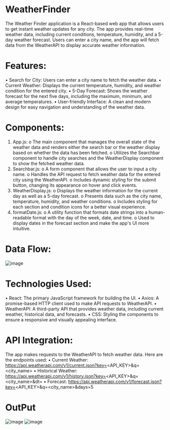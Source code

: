 # WeatherFinder
The Weather Finder application is a React-based web app that allows users to get instant weather updates for any city. The app provides real-time weather data, including current conditions, temperature, humidity, and a 5-day weather forecast. Users can enter a city name, and the app will fetch data from the WeatherAPI to display accurate weather information.

# Features:
  •	Search for City: Users can enter a city name to fetch the weather data.
  •	Current Weather: Displays the current temperature, humidity, and weather condition for the entered city.
  •	5-Day Forecast: Shows the weather forecast for the next five days, including the maximum, minimum, and average temperatures.
  •	User-friendly Interface: A clean and modern design for easy navigation and understanding of the weather data.
  
# Components:
  1.	App.js:
    o	The main component that manages the overall state of the weather data and renders either the search bar or the weather display based on whether the data has been fetched.
    o	Utilizes the Searchbar component to handle city searches and the WeatherDisplay component to show the fetched weather data.
  2.	Searchbar.js:
    o	A form component that allows the user to input a city name.
    o	Handles the API request to fetch weather data for the entered city using the WeatherAPI.
    o	Includes dynamic styling for the submit button, changing its appearance on hover and click events.
  3.	WeatherDisplay.js:
    o	Displays the weather information for the current day as well as a 5-day forecast.
    o	Presents data such as the city name, temperature, humidity, and weather conditions.
    o	Includes styling for each section and condition icons for a better visual experience.
  4.	formatDate.js:
    o	A utility function that formats date strings into a human-readable format with the day of the week, date, and time.
    o	Used to display dates in the forecast section and make the app's UI more intuitive.

# Data Flow:
![image](https://github.com/user-attachments/assets/a050f16b-862a-4487-a1c1-7fd3138fb9b9)

# Technologies Used:
  •	React: The primary JavaScript framework for building the UI.
  •	Axios: A promise-based HTTP client used to make API requests to WeatherAPI.
  •	WeatherAPI: A third-party API that provides weather data, including current weather, historical data, and forecasts.
  •	CSS: Styling the components to ensure a responsive and visually appealing interface.
  
# API Integration:
  The app makes requests to the WeatherAPI to fetch weather data. Here are the endpoints used:
  •	Current Weather: https://api.weatherapi.com/v1/current.json?key=<API_KEY>&q=<city_name>
  •	Historical Weather: https://api.weatherapi.com/v1/history.json?key=<API_KEY>&q=<city_name>&dt=<date>
  •	Forecast: https://api.weatherapi.com/v1/forecast.json?key=<API_KEY>&q=<city_name>&days=5

# OutPut
![image](https://github.com/user-attachments/assets/1cab3c73-9bfc-4dbe-8938-8e9d95d0c2f1)
![image](https://github.com/user-attachments/assets/9c3f7364-d1f4-4a29-b29b-eb9655184bd6)
